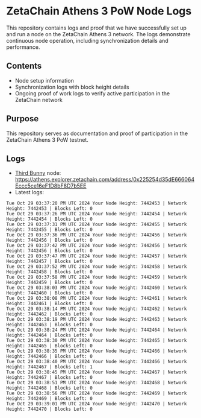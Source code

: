 # ZetaChain Athens 3 PoW Node Logs
This repository contains logs and proof that we have successfully set up and run a node on the ZetaChain Athens 3 network. The logs demonstrate continuous node operation, including synchronization details and performance.

## Contents
- Node setup information
- Synchronization logs with block height details
- Ongoing proof of work logs to verify active participation in the ZetaChain network

## Purpose
This repository serves as documentation and proof of participation in the ZetaChain Athens 3 PoW testnet.

## Logs

- [Third Bunny](https://thirdbunny.xyz/) node: https://athens.explorer.zetachain.com/address/0x225254d35dE666064Eccc5ce16eF1D8bF8D7b5EE
- Latest logs:
```
Tue Oct 29 03:37:20 PM UTC 2024 Your Node Height: 7442453 | Network Height: 7442453 | Blocks Left: 0
Tue Oct 29 03:37:26 PM UTC 2024 Your Node Height: 7442454 | Network Height: 7442454 | Blocks Left: 0
Tue Oct 29 03:37:31 PM UTC 2024 Your Node Height: 7442455 | Network Height: 7442455 | Blocks Left: 0
Tue Oct 29 03:37:36 PM UTC 2024 Your Node Height: 7442456 | Network Height: 7442456 | Blocks Left: 0
Tue Oct 29 03:37:42 PM UTC 2024 Your Node Height: 7442456 | Network Height: 7442456 | Blocks Left: 0
Tue Oct 29 03:37:47 PM UTC 2024 Your Node Height: 7442457 | Network Height: 7442457 | Blocks Left: 0
Tue Oct 29 03:37:52 PM UTC 2024 Your Node Height: 7442458 | Network Height: 7442458 | Blocks Left: 0
Tue Oct 29 03:37:58 PM UTC 2024 Your Node Height: 7442459 | Network Height: 7442459 | Blocks Left: 0
Tue Oct 29 03:38:03 PM UTC 2024 Your Node Height: 7442460 | Network Height: 7442460 | Blocks Left: 0
Tue Oct 29 03:38:08 PM UTC 2024 Your Node Height: 7442461 | Network Height: 7442461 | Blocks Left: 0
Tue Oct 29 03:38:14 PM UTC 2024 Your Node Height: 7442462 | Network Height: 7442462 | Blocks Left: 0
Tue Oct 29 03:38:19 PM UTC 2024 Your Node Height: 7442463 | Network Height: 7442463 | Blocks Left: 0
Tue Oct 29 03:38:24 PM UTC 2024 Your Node Height: 7442464 | Network Height: 7442464 | Blocks Left: 0
Tue Oct 29 03:38:30 PM UTC 2024 Your Node Height: 7442465 | Network Height: 7442465 | Blocks Left: 0
Tue Oct 29 03:38:35 PM UTC 2024 Your Node Height: 7442466 | Network Height: 7442466 | Blocks Left: 0
Tue Oct 29 03:38:40 PM UTC 2024 Your Node Height: 7442466 | Network Height: 7442467 | Blocks Left: 1
Tue Oct 29 03:38:45 PM UTC 2024 Your Node Height: 7442467 | Network Height: 7442467 | Blocks Left: 0
Tue Oct 29 03:38:51 PM UTC 2024 Your Node Height: 7442468 | Network Height: 7442468 | Blocks Left: 0
Tue Oct 29 03:38:56 PM UTC 2024 Your Node Height: 7442469 | Network Height: 7442469 | Blocks Left: 0
Tue Oct 29 03:39:01 PM UTC 2024 Your Node Height: 7442470 | Network Height: 7442470 | Blocks Left: 0
```
